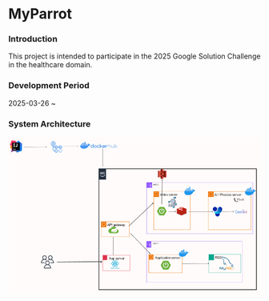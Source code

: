 # MyParrot

### Introduction
This project is intended to participate in the 2025 Google Solution Challenge in the healthcare domain.

### Development Period
2025-03-26 ~ 

### System Architecture
![](./presentation/architecture.png)
